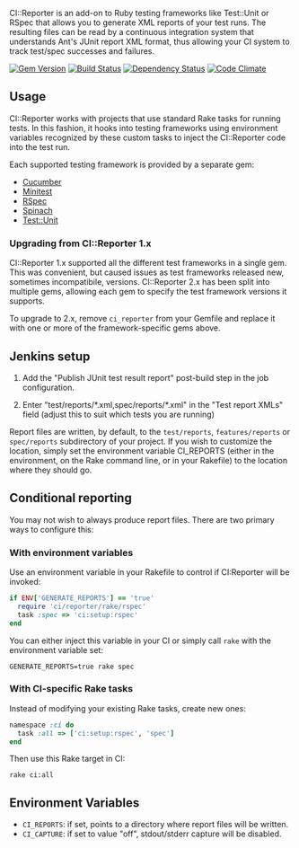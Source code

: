 CI::Reporter is an add-on to Ruby testing frameworks like Test::Unit
or RSpec that allows you to generate XML reports of your test
runs. The resulting files can be read by a continuous integration
system that understands Ant's JUnit report XML format, thus allowing
your CI system to track test/spec successes and failures.

[![Gem Version](https://badge.fury.io/rb/ci_reporter.svg)](http://badge.fury.io/rb/ci_reporter)
[![Build Status](https://travis-ci.org/ci-reporter/ci_reporter.svg?branch=master)](https://travis-ci.org/ci-reporter/ci_reporter)
[![Dependency Status](https://gemnasium.com/ci-reporter/ci_reporter.svg)](https://gemnasium.com/ci-reporter/ci_reporter)
[![Code Climate](https://codeclimate.com/github/ci-reporter/ci_reporter.png)](https://codeclimate.com/github/ci-reporter/ci_reporter)

## Usage

CI::Reporter works with projects that use standard Rake tasks for
running tests. In this fashion, it hooks into testing frameworks using
environment variables recognized by these custom tasks to inject the
CI::Reporter code into the test run.

Each supported testing framework is provided by a separate gem:

* [Cucumber][ci-cuke]
* [Minitest][ci-mt]
* [RSpec][ci-rspec]
* [Spinach][ci-spin]
* [Test::Unit][ci-tu]

[ci-cuke]: https://github.com/ci-reporter/ci_reporter_cucumber
[ci-mt]: https://github.com/ci-reporter/ci_reporter_minitest
[ci-rspec]: https://github.com/ci-reporter/ci_reporter_rspec
[ci-spin]: https://github.com/ci-reporter/ci_reporter_spinach
[ci-tu]: https://github.com/ci-reporter/ci_reporter_test_unit

### Upgrading from CI::Reporter 1.x

CI::Reporter 1.x supported all the different test frameworks in a
single gem. This was convenient, but caused issues as test frameworks
released new, sometimes incompatibile, versions. CI::Reporter 2.x has
been split into multiple gems, allowing each gem to specify the test
framework versions it supports.

To upgrade to 2.x, remove `ci_reporter` from your Gemfile and replace
it with one or more of the framework-specific gems above.

## Jenkins setup

1. Add the "Publish JUnit test result report" post-build step
in the job configuration.

2. Enter "test/reports/\*.xml,spec/reports/\*.xml" in the "Test report
XMLs" field (adjust this to suit which tests you are running)

Report files are written, by default, to the
<code>test/reports</code>, <code>features/reports</code> or
<code>spec/reports</code> subdirectory of your project.  If you wish
to customize the location, simply set the environment variable
CI_REPORTS (either in the environment, on the Rake command line, or in
your Rakefile) to the location where they should go.

## Conditional reporting

You may not wish to always produce report files. There are two primary
ways to configure this:

### With environment variables

Use an environment variable in your Rakefile to control if CI:Reporter
will be invoked:

```ruby
if ENV['GENERATE_REPORTS'] == 'true'
  require 'ci/reporter/rake/rspec'
  task :spec => 'ci:setup:rspec'
end
```

You can either inject this variable in your CI or simply call `rake`
with the environment variable set:

```
GENERATE_REPORTS=true rake spec
```

### With CI-specific Rake tasks

Instead of modifying your existing Rake tasks, create new ones:

```ruby
namespace :ci do
  task :all => ['ci:setup:rspec', 'spec']
end
```

Then use this Rake target in CI:

```
rake ci:all
```

## Environment Variables

* `CI_REPORTS`: if set, points to a directory where report files will
  be written.
* `CI_CAPTURE`: if set to value "off", stdout/stderr capture will be
  disabled.
